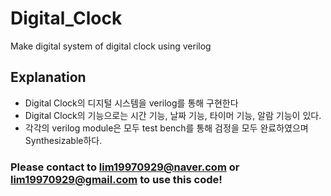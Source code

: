 # Digital_Clock
Make digital system of digital clock using verilog


## Explanation

- Digital Clock의 디지털 시스템을 verilog를 통해 구현한다
- Digital Clock의 기능으로는 시간 기능, 날짜 기능, 타이머 기능, 알람 기능이 있다. 
- 각각의 verilog module은 모두 test bench를 통해 검정을 모두 완료하였으며 Synthesizable하다. 




### Please contact to lim19970929@naver.com or lim19970929@gmail.com to use this code!
